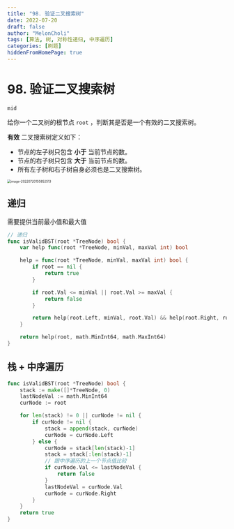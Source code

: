 ```yaml
---
title: "98. 验证二叉搜索树"
date: 2022-07-20
draft: false
author: "MelonCholi"
tags: [算法, 树, 对称性递归, 中序遍历]
categories: [刷题]
hiddenFromHomePage: true
---
```


# 98. 验证二叉搜索树

`mid`

给你一个二叉树的根节点 `root` ，判断其是否是一个有效的二叉搜索树。

**有效** 二叉搜索树定义如下：

- 节点的左子树只包含 **小于** 当前节点的数。
- 节点的右子树只包含 **大于** 当前节点的数。
- 所有左子树和右子树自身必须也是二叉搜索树。

<img src="https://markdown-1303167219.cos.ap-shanghai.myqcloud.com/image-20220720155852513.png" alt="image-20220720155852513" style="zoom: 50%;" />

## 递归

需要提供当前最小值和最大值

```go
// 递归
func isValidBST(root *TreeNode) bool {
	var help func(root *TreeNode, minVal, maxVal int) bool

	help = func(root *TreeNode, minVal, maxVal int) bool {
		if root == nil {
			return true
		}

		if root.Val <= minVal || root.Val >= maxVal {
			return false
		}

		return help(root.Left, minVal, root.Val) && help(root.Right, root.Val, maxVal)
	}

	return help(root, math.MinInt64, math.MaxInt64)
}
```

## 栈 + 中序遍历

```go
func isValidBST(root *TreeNode) bool {
	stack := make([]*TreeNode, 0)
	lastNodeVal := math.MinInt64
	curNode := root

	for len(stack) != 0 || curNode != nil {
		if curNode != nil {
			stack = append(stack, curNode)
			curNode = curNode.Left
		} else {
			curNode = stack[len(stack)-1]
			stack = stack[:len(stack)-1]
			// 跟中序遍历的上一个节点值比较
			if curNode.Val <= lastNodeVal {
				return false
			}
			lastNodeVal = curNode.Val
			curNode = curNode.Right
		}
	}
	return true
}
```

